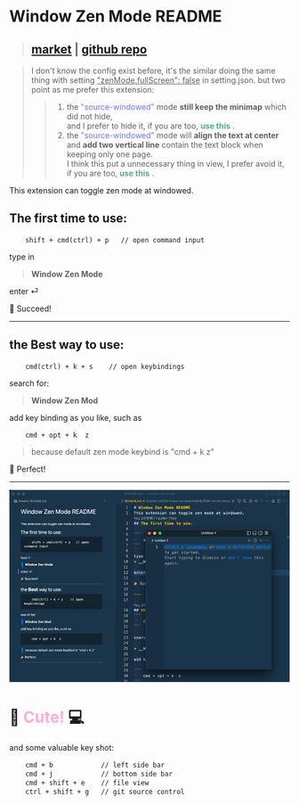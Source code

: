 # Window Zen Mode README

> ## [market](https://marketplace.visualstudio.com/items?itemName=Weykon.window-zen-mode) | [github repo](https://github.com/weykon/window-zen-mode.git)  

> I don't know the config exist before, it's the similar doing the same thing with setting <u>"zenMode.fullScreen": false</u> in setting.json.
> but two point as me prefer this extension:  
>> 1. the <font color="#6876fe">"source-windowed"</font> mode __still keep the minimap__ which did not hide,  
>>    and I prefer to hide it, if you are too, <font color="#4bb37d">**use this**</font> .
>> 2. the <font color="#6876fe">"source-windowed"</font> mode will __align the text at center__ and __add two vertical line__ contain the text block when keeping only one page.  
>>    I think this put a unnecessary thing in view,
>>    I prefer avoid it, if you are too,  <font color="#4bb37d">**use this**</font> .  

This extension can toggle zen mode at windowed.
## The first time to use: 

``` 
    shift + cmd(ctrl) + p   // open command input
```

type in
> __Window Zen Mode__

enter ⏎

🎉 Succeed!

---

## the __Best__ way to use:
```
    cmd(ctrl) + k + s    // open keybindings
```

search for:

> __Window Zen Mod__

add key binding as you like, such as 

```
    cmd + opt + k  z
```
> because default zen mode keybind is "cmd + k  z"

🎉 Perfect!

---


![preview](./assets/preview.png)
# 🎉 <font color="#ffabd6">Cute!</font>  💻<br /> 


and some valuable key shot:
```
    cmd + b            // left side bar
    cmd + j            // bottom side bar
    cmd + shift + e    // file view
    ctrl + shift + g   // git source control
```    